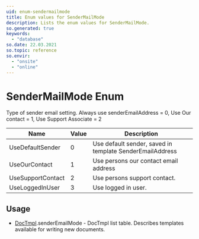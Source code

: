 ```yaml
---
uid: enum-sendermailmode
title: Enum values for SenderMailMode
description: Lists the enum values for SenderMailMode.
so.generated: true
keywords:
  - "database"
so.date: 22.03.2021
so.topic: reference
so.envir:
  - "onsite"
  - "online"
---
```


# SenderMailMode Enum

Type of sender email setting. Always use senderEmailAddress = 0, Use Our contact = 1, Use Support Associate = 2

| Name | Value | Description |
|------|-------|-------------|
|UseDefaultSender|0|Use default sender, saved in template SenderEmailAddress|
|UseOurContact|1|Use persons our contact email address|
|UseSupportContact|2|Use persons support contact.|
|UseLoggedInUser|3|Use logged in user.|

## Usage

* [DocTmpl](../doctmpl.md).senderEmailMode - DocTmpl list table. Describes templates available for writing new documents.
